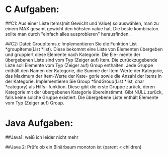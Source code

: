 # C Aufgaben:
##C1: 
Aus einer Liste Items(mit Gewicht und Value) so auswählen, man zu einem MAX gesamt gewicht den höhsten value hat.
Die beste kombinaton sollte man durch "einfach alles ausprobieren" herausfinden.

##C2: 
Datei: GroupItems.c
Implementieren Sie die Funktion List *groupItems(List *list). Diese bekommt
eine Liste von Elementen übergeben und gruppiert diese Elemente nach Kategorie. Die Ele-
mente der übergebenen Liste sind vom Typ (Zeiger auf) Item. Die zurückzugebende Liste
soll Elemente vom Typ (Zeiger auf) Group enthalten. Jede Gruppe enthält den Namen der
Kategorie, die Summe der Item-Werte der Kategorie, das Maximum der Item-Werte der Kate-
gorie sowie die Anzahl der Items in der Kategorie.
Implementieren Sie Group *findGroup(List *list, char *category) als Hilfs-
funktion. Diese gibt die erste Gruppe zurück, deren Kategorie mit der übergebenen Kategorie
übereinstimmt. Gibt NULL zurück, falls keine solche Gruppe existiert. Die übergebene Liste
enthält Elemente vom Typ (Zeiger auf) Group.

# Java Aufgaben:
##Java1: 
weiß ich leider nicht mehr 

##Java 2: 
Prüfe ob ein Binärbaum monoton ist (parent < children)
